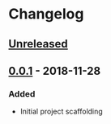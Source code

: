 # Changelog

## [Unreleased][]

## [0.0.1][] - 2018-11-28

### Added

- Initial project scaffolding


[Unreleased]: https://github.com/rawphp/clean-aws/compare/v0.0.1...HEAD
[0.0.1]: https://github.com/rawphp/clean-aws/tree/v0.0.1